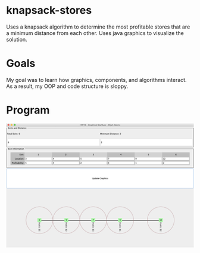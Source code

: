 # knapsack-stores
Uses a knapsack algorithm to determine the most profitable stores that are a minimum distance from each other. Uses java graphics to visualize the solution.

# Goals
My goal was to learn how graphics, components, and algorithms interact. As a result, my OOP and code structure is sloppy.

# Program
![My Image](knapsack-algorithm-example.png)
